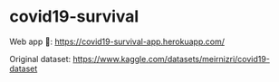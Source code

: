 # covid19-survival
 
Web app :link:: https://covid19-survival-app.herokuapp.com/

Original dataset: https://www.kaggle.com/datasets/meirnizri/covid19-dataset

